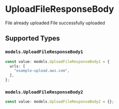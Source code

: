 # UploadFileResponseBody

File already uploaded
File successfully uploaded


## Supported Types

### `models.UploadFileResponseBody1`

```typescript
const value: models.UploadFileResponseBody1 = {
  urls: [
    "example-upload.aws.com",
  ],
};
```

### `models.UploadFileResponseBody2`

```typescript
const value: models.UploadFileResponseBody2 = {};
```

